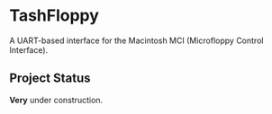 # TashFloppy

A UART-based interface for the Macintosh MCI (Microfloppy Control Interface).

## Project Status

**Very** under construction.
